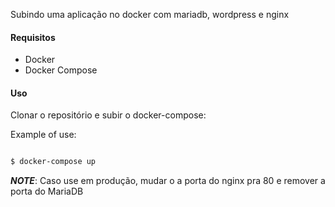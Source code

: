 Subindo uma aplicação no docker com mariadb, wordpress e nginx

#### Requisitos
* Docker 
* Docker Compose 

#### Uso

Clonar o repositório e subir o docker-compose:

Example of use:

````bash

$ docker-compose up 

````

***NOTE***: Caso use em produção, mudar o a porta do nginx pra 80 e remover a porta do MariaDB
